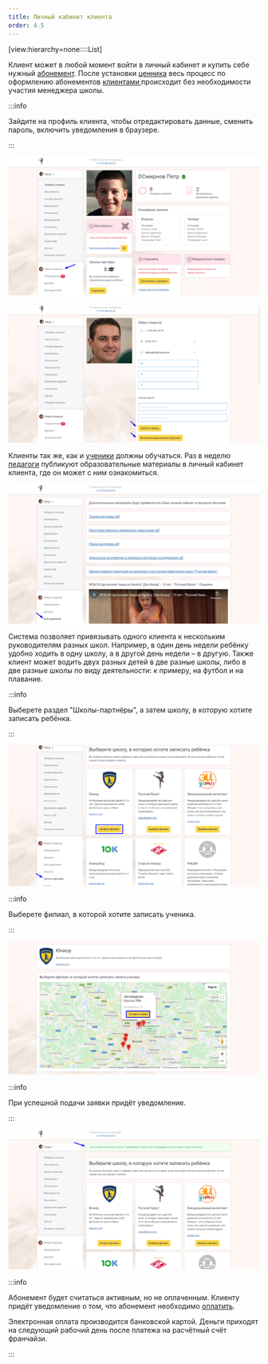 ```yaml
---
title: Личный кабинет клиента
order: 4.5
---
```


[view:hierarchy=none::::List]

Клиент может в любой момент войти в личный кабинет и купить себе нужный [абонемент](../../abonementy/dobavlenie-abonementov). После установки [ценника](./../../abonementy/cenniki/_index) весь процесс по оформлению абонементов [клиентами ](./../_index)происходит без необходимости участия менеджера школы.

:::info 

Зайдите на профиль клиента, чтобы отредактировать данные, сменить пароль, включить уведомления в браузере.

:::

![](./Screenshot_370.png)

![](./Screenshot_371.png)

Клиенты так же, как и [ученики](./../../ucheniki) должны обучаться. Раз в неделю [педагоги](./../../nachalo-raboty/shkola/gruppa/rabota-pedagogov) публикуют образовательные материалы в личный кабинет клиента, где он может с ним ознакомиться.

![](./Screenshot_379.png)

Система позволяет привязывать одного клиента к нескольким руководителям разных школ. Например, в один день недели ребёнку удобно ходить в одну школу, а в другой день недели – в другую. Также клиент может водить двух разных детей в две разные школы, либо в две разные школы по виду деятельности: к примеру, на футбол и на плавание.

:::info 

Выберете раздел "Школы-партнёры", а затем школу, в которую хотите записать ребёнка.

:::

![](./Screenshot_380.png)

:::info 

Выберете филиал, в которой хотите записать ученика.

:::

![](./Screenshot_381.png)

:::info 

При успешной подачи заявки придёт уведомление.

:::

![](./Screenshot_382.png)

:::info 

Абонемент будет считаться активным, но не оплаченным. Клиенту придёт уведомление о том, что абонемент необходимо [оплатить](./../../abonementy/sposoby-oplaty).

Электронная оплата производится банковской картой. Деньги приходят на следующий рабочий день после платежа на расчётный счёт франчайзи.

:::